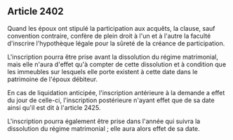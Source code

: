 Article 2402
----
Quand les époux ont stipulé la participation aux acquêts, la clause, sauf
convention contraire, confère de plein droit à l'un et à l'autre la faculté
d'inscrire l'hypothèque légale pour la sûreté de la créance de participation.

L'inscription pourra être prise avant la dissolution du régime matrimonial, mais
elle n'aura d'effet qu'à compter de cette dissolution et à condition que les
immeubles sur lesquels elle porte existent à cette date dans le patrimoine de
l'époux débiteur.

En cas de liquidation anticipée, l'inscription antérieure à la demande a effet
du jour de celle-ci, l'inscription postérieure n'ayant effet que de sa date
ainsi qu'il est dit à l'article 2425.

L'inscription pourra également être prise dans l'année qui suivra la dissolution
du régime matrimonial ; elle aura alors effet de sa date.
